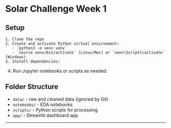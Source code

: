 # Solar Challenge Week 1

## Setup
```
1. Clone the repo
2. Create and activate Python virtual environment:
   - `python3 -m venv venv`
   - `source venv/bin/activate` (Linux/Mac) or `venv\Scripts\activate` (Windows)
3. Install dependencies:
```
4. Run Jupyter notebooks or scripts as needed.

## Folder Structure

- `data/` - raw and cleaned data (ignored by Git)
- `notebooks/` - EDA notebooks
- `scripts/` - Python scripts for processing
- `app/` - Streamlit dashboard app

---

